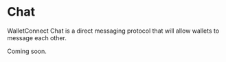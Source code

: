 # Chat

WalletConnect Chat is a direct messaging protocol that will allow wallets to message each other.

Coming soon.
